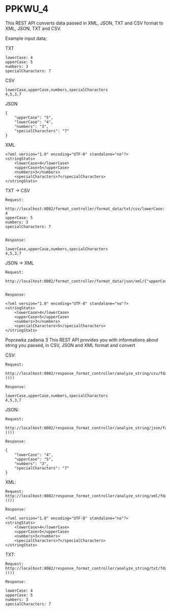 # PPKWU_4

This REST API converts data passed in XML, JSON, TXT and CSV format to XML, JSON, TXT and CSV.

Example input data;

TXT 
```
lowerCase: 4
upperCase: 5
numbers: 3
specialCharacters: 7
```

CSV 

```
lowerCase,upperCase,numbers,specialCharacters
4,5,3,7
```

JSON
```
{
    "upperCase": "5",
    "lowerCase": "4",
    "numbers": "3",
    "specialCharacters": "7"
}
```
XML
```
<?xml version="1.0" encoding="UTF-8" standalone="no"?>
<stringStats>
    <lowerCase>4</lowerCase>
    <upperCase>5</upperCase>
    <numbers>3</numbers>
    <specialCharacters>7</specialCharacters>
</stringStats>
```

TXT -> CSV

```
Request:

http://localhost:8082/format_controller/format_data/txt/csv/lowerCase: 4
upperCase: 5
numbers: 3
specialCharacters: 7


Response:

lowerCase,upperCase,numbers,specialCharacters
4,5,3,7
```

JSON -> XML
 
```
Request:

http://localhost:8082/format_controller/format_data/json/xml/{"upperCase":5,"lowerCase":4,"numbers":3,"specialCharacters":5}


Response:

<?xml version="1.0" encoding="UTF-8" standalone="no"?>
<stringStats>
    <lowerCase>4</lowerCase>
    <upperCase>5</upperCase>
    <numbers>3</numbers>
    <specialCharacters>5</specialCharacters>
</stringStats>
```


Poprawka zadania 3
This REST API provides you with informations about string you passed, in CSV, JSON and XML format and convert


CSV:

```
Request:

http://localhost:8082/response_format_controller/analyze_string/csv/fdasFDSAF764**)(())

Response:

lowerCase,upperCase,numbers,specialCharacters
4,5,3,7
```


JSON:
```
Request:

http://localhost:8082/response_format_controller/analyze_string/json/fdasFDSAF764**)(())

Response:

{
    "lowerCase": "4",
    "upperCase": "5",
    "numbers": "3",
    "specialCharacters": "7"
}
```

XML:
```
Request:
http://localhost:8082/response_format_controller/analyze_string/xml/fdasFDSAF764**)(())

Response:

<?xml version="1.0" encoding="UTF-8" standalone="no"?>
<stringStats>
    <lowerCase>4</lowerCase>
    <upperCase>5</upperCase>
    <numbers>3</numbers>
    <specialCharacters>7</specialCharacters>
</stringStats>
```

TXT:
```
Request:
http://localhost:8082/response_format_controller/analyze_string/txt/fdasFDSAF764**)(())

Response:

lowerCase: 4
upperCase: 5
numbers: 3
specialCharacters: 7
```

